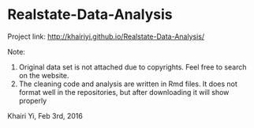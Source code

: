 # Realstate-Data-Analysis

Project link: http://khairiyi.github.io/Realstate-Data-Analysis/

Note:
1. Original data set is not attached due to copyrights. Feel free to search on the website.
2. The cleaning code and analysis are written in Rmd files. It does not format well in the repositories, but after downloading it will show properly


Khairi Yi, Feb 3rd, 2016
